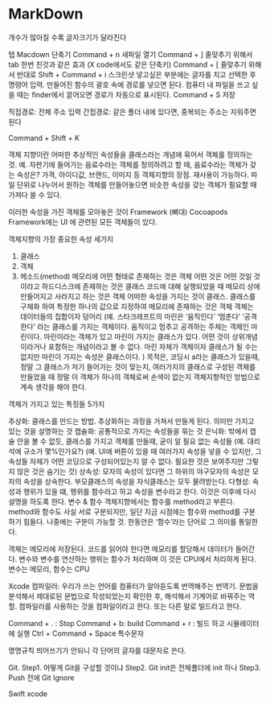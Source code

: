 # MarkDown

개수가 많아질 수록 글자크기가 달라진다

탭
Macdown 단축기
Command + n 새파일 열기
Command + ] 줄맞추기 위해서 tab 한번 친것과 같은 효과 (X code에서도 같은 단축키)
Command + [ 줄맞추기 위해서 반대로
Shift + Command + i 스크린샷 넣고싶은 부분에는 글자를 치고 선택한 후 명령어 입력. 만들어진 함수의 괄호 속에 경로를 넣으면 된다. 
컴퓨터 내 파일을 쓰고 싶을 때는 finder에서 끌어오면 경로가 자동으로 표시된다. 
Command + S 저장

직접경로: 전체 주소 입력
간접경로: 같은 폴더 내에 있다면, 중복되는 주소는 지워주면 된다

Command + Shift + K

객체 지향이란 어떠한 추상적인 속성들을 클래스라는 개념에 묶어서 객체를 정의하는 것. 예. 자판기에 들어가는 음료수라는 객체를 정의하려고 할 때, 음료수라는 객체가 갖는 속성은? 가격, 아이디값, 브랜드, 이미지 등
객체지향의 장점. 재사용이 가능하다. 파일 단위로 나누어서 원하는 객체를 만들어놓으면 비슷한 속성을 갖는 객체가 필요할 때 가져다 쓸 수 있다.

이러한 속성을 가진 객체를 모아놓은 것이 Framework (뼈대)
Cocoapods Framework에는 UI 에 관련된 모든 객체들이 있다.

객체지향의 가장 중요한 속성 세가지
1. 클래스
2. 객체
3. 메소드(method)
메모리에 어떤 형태로 존재하는 것은 객체
어떤 것은 어떤 것일 것이라고 하드디스크에 존재하는 것은 클래스
코드에 대해 실행되었을 때 메모리 상에 만들어지고 사라지고 하는 것은 객체
어떠한 속성을 가지는 것이 클래스.
클래스를 구체화 하여 특정한 하나의 값으로 지정하여 메모리에 존재하는 것은 객체
객체는 데이터들의 집합이자 덩어리
(예. 스타크레프트의 마린은 ‘움직인다’ ‘멈춘다’ ‘공격한다’ 라는 클래스를 가지는 객체이다. 움직이고 멈추고 공격하는 주체는 객체인 마린이다. 마린이라는 객체가 있고 마린이 가지는 클래스가 있다. 어떤 것이 상위개념이라거나 포함하는 개념이라고 볼 수 없다. 마린 자체가 객체이자 클래스가 될 수는 없지만 마린이 가지는 속성은 클래스이다. )
목적은, 코딩시 a라는 클래스가 있을때, 정말 그 클래스가 저기 들어가는 것이 맞는지, 여러가지의 클래스로 구성된 객체를 만들었을 때 정말 이 객체가 하나의 객체로써 손색이 없는지 객체지향적인 방법으로 계속 생각을 해야 한다.

객체가 가지고 있는 특징들 5가지

추상화: 클래스를 만드는 방법. 추상화하는 과정을 거쳐서 만들게 된다. 의미만 가지고 있는 것을 설명하는 것
캡슐화: 공통적으로 가지는 속성들을 묶는 것
은닉화: 밖에서 캡슐 안을 볼 수 없듯, 클래스를 가지고 객체를 만들때, 굳이 알 필요 없는 속성들 (예. 대리석에 규소가 몇%인가요?) (예. UI에 버튼이 있을 때 여러가지 속성을 넣을 수 있지만, 그 속성들 자체가 어떤 코딩으로 구성되어있는지 알 수 없다. 필요한 것은 보여주지만 그렇지 않은 것은 숨기는 것)
상속성: 모자의 속성이 있다면 그 하위의 야구모자의 속성은 모자의 속성을 상속한다. 부모클래스의 속성을 자식클래스는 모두 물려받는다.
다형성: 속성과 행위가 있을 떄, 행위를 함수라고 하고 속성을 변수라고 한다. 이것은 이후에 다시 설명을 하도록 한다.
변수 & 함수
객체지향에서는 함수를 method라고 부른다. method와 함수도 사실 서로 구분되지만, 일단 지금 시점에는 함수와 method를 구분하기 힘들다. 나중에는 구분이 가능할 것. 한동안은 ‘함수’라는 단어로 그 의미를 통일한다.

객체는 메모리에 저장된다. 코드를 읽어야 한다면 메모리를 할당해서 데이터가 들어간다. 변수와 변수를 연산하는 행위는 함수가 처리하며 이 것은 CPU에서 처리하게 된다. 변수는 메모리, 함수는 CPU

Xcode
컴파일러: 우리가 쓰는 언어를 컴퓨터가 알아듣도록 번역해주는 번역기. 문법을 분석해서 제대로된 문법으로 작성되었는지 확인한 후, 해석해서 기계어로 바꿔주는 역할.
컴파일러를 사용하는 것을 컴파일이라고 한다. 또는 다른 말로 빌드라고 한다.

Command + . : Stop
Command + b: build
Command + r : 빌드 하고 시뮬레이터에 실행
Ctrl + Command + Space 특수문자

명명규칙
띄어쓰기가 안되니 각 단어의 글자를 대문자로 쓴다.

Git.
Step1. 어떻게 Git을 구성할 것이냐
Step2. Git init은 전체폴더에 init 하나
Step3. Push 전에 Git Ignore

Swift xcode